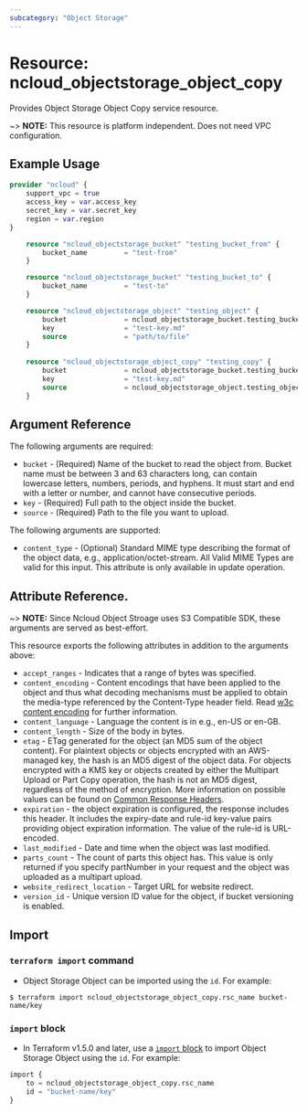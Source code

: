 ```yaml
---
subcategory: "Object Storage"
---
```



# Resource: ncloud_objectstorage_object_copy

Provides Object Storage Object Copy service resource.

~> **NOTE:** This resource is platform independent. Does not need VPC configuration.

## Example Usage

```terraform
provider "ncloud" {
    support_vpc = true
    access_key = var.access_key
    secret_key = var.secret_key
    region = var.region
}

	resource "ncloud_objectstorage_bucket" "testing_bucket_from" {
		bucket_name			= "test-from"
	}

	resource "ncloud_objectstorage_bucket" "testing_bucket_to" {
		bucket_name			= "test-to"
	}

	resource "ncloud_objectstorage_object" "testing_object" {
		bucket				= ncloud_objectstorage_bucket.testing_bucket_from.bucket_name
		key 				= "test-key.md"
		source				= "path/to/file"	
	}
		
	resource "ncloud_objectstorage_object_copy" "testing_copy" {
		bucket 				= ncloud_objectstorage_bucket.testing_bucket_to.bucket_name
		key 				= "test-key.md"
		source 				= ncloud_objectstorage_object.testing_object.id
    }	
```

## Argument Reference

The following arguments are required:

* `bucket` - (Required) Name of the bucket to read the object from. Bucket name must be between 3 and 63 characters long, can contain lowercase letters, numbers, periods, and hyphens. It must start and end with a letter or number, and cannot have consecutive periods.
* `key` - (Required) Full path to the object inside the bucket.
* `source` - (Required) Path to the file you want to upload. 

The following arguments are supported:

* `content_type` - (Optional) Standard MIME type describing the format of the object data, e.g., application/octet-stream. All Valid MIME Types are valid for this input. This attribute is only available in update operation.

## Attribute Reference.

~> **NOTE:** Since Ncloud Object Stroage uses S3 Compatible SDK, these arguments are served as best-effort.

This resource exports the following attributes in addition to the arguments above:

* `accept_ranges` - Indicates that a range of bytes was specified.
* `content_encoding` - Content encodings that have been applied to the object and thus what decoding mechanisms must be applied to obtain the media-type referenced by the Content-Type header field. Read [w3c content encoding](https://www.w3.org/Protocols/rfc2616/rfc2616-sec14.html#sec14.11) for further information.
* `content_language` - Language the content is in e.g., en-US or en-GB.
* `content_length` - Size of the body in bytes.
* `etag` - ETag generated for the object (an MD5 sum of the object content). For plaintext objects or objects encrypted with an AWS-managed key, the hash is an MD5 digest of the object data. For objects encrypted with a KMS key or objects created by either the Multipart Upload or Part Copy operation, the hash is not an MD5 digest, regardless of the method of encryption. More information on possible values can be found on [Common Response Headers](https://docs.aws.amazon.com/AmazonS3/latest/API/RESTCommonResponseHeaders.html). 
* `expiration` - the object expiration is configured, the response includes this header. It includes the expiry-date and rule-id key-value pairs providing object expiration information. The value of the rule-id is URL-encoded. 
* `last_modified` - Date and time when the object was last modified.
* `parts_count` -  The count of parts this object has. This value is only returned if you specify partNumber in your request and the object was uploaded as a multipart upload.
* `website_redirect_location` - Target URL for website redirect.
* `version_id` - Unique version ID value for the object, if bucket versioning is enabled.

## Import

### `terraform import` command

* Object Storage Object can be imported using the `id`. For example:

```console
$ terraform import ncloud_objectstorage_object_copy.rsc_name bucket-name/key
```

### `import` block

* In Terraform v1.5.0 and later, use a [`import` block](https://developer.hashicorp.com/terraform/language/import) to import Object Storage Object using the `id`. For example:

```terraform
import {
    to = ncloud_objectstorage_object_copy.rsc_name
    id = "bucket-name/key"
}
```